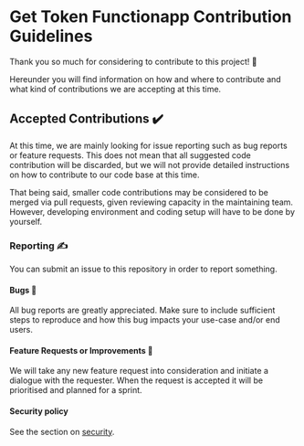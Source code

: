 # Get Token Functionapp Contribution Guidelines

Thank you so much for considering to contribute to this project! :sparkling_heart: 

Hereunder you will find information on how and where to contribute and what kind of contributions we are accepting at this time.

## Accepted Contributions :heavy_check_mark:

At this time, we are mainly looking for issue reporting such as bug reports or feature requests. This does not mean that all suggested code contribution will be discarded, but we will not provide detailed instructions on how to contribute to our code base at this time. 

That being said, smaller code contributions may be considered to be merged via pull requests, given reviewing capacity in the maintaining team. However, developing environment and coding setup will have to be done by yourself.

### Reporting :writing_hand:
You can submit an issue to this repository in order to report something.

#### Bugs :bug:

All bug reports are greatly appreciated. Make sure to include sufficient steps to reproduce and how this bug impacts your use-case and/or end users.

#### Feature Requests or Improvements :scroll:

We will take any new feature request into consideration and initiate a dialogue with the requester. When the request is accepted it will be prioritised and planned for a sprint.

#### Security policy 

See the section on [security](SECURITY.md).
